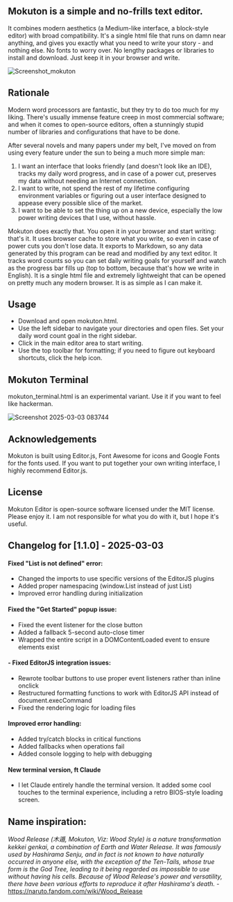## Mokuton is a simple and no-frills text editor. 

It combines modern aesthetics (a Medium-like interface, a block-style editor) with broad compatibility. It's a single html file that runs on damn near anything, and gives you exactly what you need to write your story - and nothing else. No fonts to worry over. No lengthy packages or libraries to install and download. Just keep it in your browser and write.  


![Screenshot_mokuton](https://github.com/yudhanjaya/Mokuton/assets/16394240/c6c80a0e-ffe5-4bd3-bea3-e2ea1397becb)


## Rationale

Modern word processors are fantastic, but they try to do too much for my liking. There's usually immense feature creep in most commercial software; and when it comes to open-source editors, often a stunningly stupid number of libraries and configurations that have to be done. 

After several novels and many papers under my belt, I've moved on from using every feature under the sun to being a much more simple man: 
1)  I want an interface that looks friendly (and doesn't look like an IDE), tracks my daily word progress, and in case of a power cut, preserves my data without needing an Internet connection.
2)  I want to write, not spend the rest of my lifetime configuring environment variables or figuring out a user interface designed to appease every possible slice of the market.
3)  I want to be able to set the thing up on a new device, especially the low power writing devices that I use, without hassle.  

Mokuton does exactly that. You open it in your browser and start writing: that's it. It uses browser cache to store what you write, so even in case of power cuts you don't lose data. It exports to Markdown, so any data generated by this program can be read and modified by any text editor. It tracks word counts so you can set daily writing goals for yourself and watch as the progress bar fills up (top to bottom, because that's how we write in English). It is a single html file and extremely lightweight that can be opened on pretty much any modern browser. It is as simple as I can make it. 

## Usage

 - Download and open mokuton.html. 
 - Use the left sidebar to navigate your directories and open files. Set your daily word count goal in the right sidebar.
 - Click in the main editor area to start writing.
 - Use the top toolbar for formatting; if you need to figure out keyboard shortcuts, click the help icon.

## Mokuton Terminal

mokuton_terminal.html is an experimental variant. Use it if you want to feel like hackerman.

![Screenshot 2025-03-03 083744](https://github.com/user-attachments/assets/97120da5-e66f-437c-972f-cf7695f878e1)



## Acknowledgements
Mokuton is built using Editor.js, Font Awesome for icons and Google Fonts for the fonts used. If you want to put together your own writing interface, I highly recommend Editor.js.

## License
Mokuton Editor is open-source software licensed under the MIT license. Please enjoy it. I am not responsible for what you do with it, but I hope it's useful. 

## Changelog for [1.1.0] - 2025-03-03


#### Fixed "List is not defined" error:

- Changed the imports to use specific versions of the EditorJS plugins
- Added proper namespacing (window.List instead of just List)
- Improved error handling during initialization


#### Fixed the "Get Started" popup issue:

- Fixed the event listener for the close button
- Added a fallback 5-second auto-close timer
- Wrapped the entire script in a DOMContentLoaded event to ensure elements exist


#### - Fixed EditorJS integration issues:

- Rewrote toolbar buttons to use proper event listeners rather than inline onclick
- Restructured formatting functions to work with EditorJS API instead of document.execCommand
- Fixed the rendering logic for loading files

#### Improved error handling:

- Added try/catch blocks in critical functions
- Added fallbacks when operations fail
- Added console logging to help with debugging

#### New terminal version, ft Claude

- I let Claude entirely handle the terminal version. It added some cool touches to the terminal experience, including a retro BIOS-style loading screen. 

## Name inspiration:
*Wood Release (木遁, Mokuton, Viz: Wood Style) is a nature transformation kekkei genkai, a combination of Earth and Water Release.  It was famously used by Hashirama Senju, and in fact is not known to have naturally occurred in anyone else, with the exception of the Ten-Tails, whose true form is the God Tree, leading to it being regarded as impossible to use without having his cells. Because of Wood Release's power and versatility, there have been various efforts to reproduce it after Hashirama's death.* - https://naruto.fandom.com/wiki/Wood_Release
